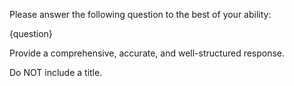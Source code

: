 Please answer the following question to the best of your ability:

{question}

Provide a comprehensive, accurate, and well-structured response. 

Do NOT include a title.
